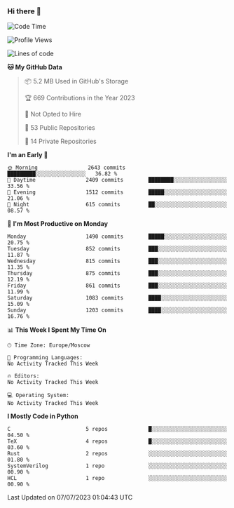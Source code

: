 ### Hi there 👋

<!--
**SemenMartynov/SemenMartynov** is a ✨ _special_ ✨ repository because its `README.md` (this file) appears on your GitHub profile.

Here are some ideas to get you started:

- 🔭 I’m currently working on ...
- 🌱 I’m currently learning ...
- 👯 I’m looking to collaborate on ...
- 🤔 I’m looking for help with ...
- 💬 Ask me about ...
- 📫 How to reach me: ...
- 😄 Pronouns: ...
- ⚡ Fun fact: ...
-->

<!--START_SECTION:waka-->
![Code Time](http://img.shields.io/badge/Code%20Time-0%20secs-blue)

![Profile Views](http://img.shields.io/badge/Profile%20Views-0-blue)

![Lines of code](https://img.shields.io/badge/From%20Hello%20World%20I%27ve%20Written-6.8%20million%20lines%20of%20code-blue)

**🐱 My GitHub Data** 

> 📦 5.2 MB Used in GitHub's Storage 
 > 
> 🏆 669 Contributions in the Year 2023
 > 
> 🚫 Not Opted to Hire
 > 
> 📜 53 Public Repositories 
 > 
> 🔑 14 Private Repositories 
 > 
**I'm an Early 🐤** 

```text
🌞 Morning                2643 commits        █████████░░░░░░░░░░░░░░░░   36.82 % 
🌆 Daytime                2409 commits        ████████░░░░░░░░░░░░░░░░░   33.56 % 
🌃 Evening                1512 commits        █████░░░░░░░░░░░░░░░░░░░░   21.06 % 
🌙 Night                  615 commits         ██░░░░░░░░░░░░░░░░░░░░░░░   08.57 % 
```
📅 **I'm Most Productive on Monday** 

```text
Monday                   1490 commits        █████░░░░░░░░░░░░░░░░░░░░   20.75 % 
Tuesday                  852 commits         ███░░░░░░░░░░░░░░░░░░░░░░   11.87 % 
Wednesday                815 commits         ███░░░░░░░░░░░░░░░░░░░░░░   11.35 % 
Thursday                 875 commits         ███░░░░░░░░░░░░░░░░░░░░░░   12.19 % 
Friday                   861 commits         ███░░░░░░░░░░░░░░░░░░░░░░   11.99 % 
Saturday                 1083 commits        ████░░░░░░░░░░░░░░░░░░░░░   15.09 % 
Sunday                   1203 commits        ████░░░░░░░░░░░░░░░░░░░░░   16.76 % 
```


📊 **This Week I Spent My Time On** 

```text
🕑︎ Time Zone: Europe/Moscow

💬 Programming Languages: 
No Activity Tracked This Week

🔥 Editors: 
No Activity Tracked This Week

💻 Operating System: 
No Activity Tracked This Week
```

**I Mostly Code in Python** 

```text
C                        5 repos             █░░░░░░░░░░░░░░░░░░░░░░░░   04.50 % 
TeX                      4 repos             █░░░░░░░░░░░░░░░░░░░░░░░░   03.60 % 
Rust                     2 repos             ░░░░░░░░░░░░░░░░░░░░░░░░░   01.80 % 
SystemVerilog            1 repo              ░░░░░░░░░░░░░░░░░░░░░░░░░   00.90 % 
HCL                      1 repo              ░░░░░░░░░░░░░░░░░░░░░░░░░   00.90 % 
```




 Last Updated on 07/07/2023 01:04:43 UTC
<!--END_SECTION:waka-->